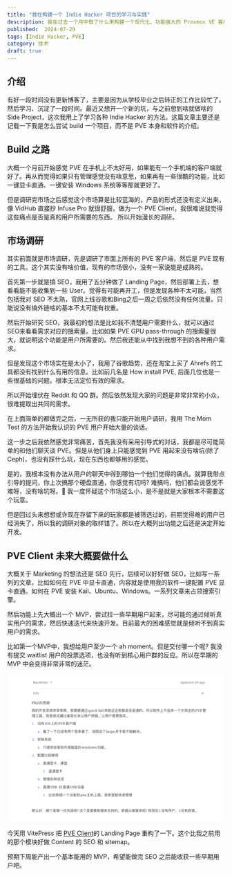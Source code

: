 ```yaml
---
title: "我在构建一个 Indie Hacker 项目的学习与实践"
description: 我在过去一个月中做了什么来构建一个现代化、功能强大的 Proxmox VE 客户端作为我的 Side Project。
published:  2024-07-29
tags: [Indie Hacker, PVE]
category: 技术
draft: true
---
```


## 介绍
有好一段时间没有更新博客了，主要是因为从学校毕业之后转正的工作比较忙了。然后学习、沉淀了一段时间。最近又想开一个新的坑，与之前想到啥就做啥的 Side Project，这次我用上了学习各种 Indie Hacker 的方法。这篇文章主要还是记载一下我是怎么尝试 build 一个项目，而不是 PVE 本身和软件的介绍。

## Build 之路
大概一个月前开始感觉 PVE 在手机上不太好用，如果能有一个手机端的客户端就好了。再从而觉得如果只有管理感觉没有啥意思，如果再有一些很酷的功能，比如一键显卡直通、一键安装 Windows 系统等等那就更好了。

但是调研完市场之后感觉这个市场算是比较蓝海的，产品的形式还没有定义出来，像 VidHub 直接抄 Infuse Pro 就很舒服，做为一个 PVE Client，我很难说我觉得这些痛点是否是真的用户所需要的东西。 所以开始漫长的调研。

## 市场调研
其实前面就是市场调研，先是调研了市面上所有的 PVE 客户端，然后是 PVE 现有的工具。这个其实没有啥价值，现有的市场很小，没有一家说能是成熟的。

首先第一步就是搞 SEO，我用了五分钟做了 Landing Page，然后部署上去，想看看能不能收集到一些 User。觉得有可能再开工，但是发现各种不太可能，当然包括我对 SEO 不太熟，官网上线谷歌和Bing之后一周之后依然没有任何流量。只能说没有搞外链啥的基本不太可能有权重。

然后开始研究 SEO，我最初的想法是比如我不清楚用户需要什么，就可以通过SEO来看看需求对应的搜索量。比如如果 PVE GPU pass-through 的搜索量很大，就说明这个功能是用户所需要的。然后我还能从中找到我想不到的各种用户需求。

但是发现这个市场实在是太小了，我用了谷歌趋势，还在淘宝上买了 Ahrefs 的工具都没有找到什么有用的信息。比如前几名是 How install PVE, 后面几位也是一些很基础的问题。根本无法定位有效的需求。

所以开始埋伏在 Reddit 和 QQ 群。然后依然发现大家的问题是非常非常的小众，很难提取出共同的需求。

在上面简单的都做完之后，一无所获的我只能开始用户调研，我用 The Mom Test 的方法开始我认识的 PVE 用户开始大量的谈话。

这一步之后我依然感觉非常痛苦，首先我没有采用引导式的对话，我都是尽可能简单的和他们聊天谈 PVE。但是从他们身上只能感觉到 PVE 用起来没有啥坑(除了Ceph)，也没有踩什么坑，现在东西也都够用的感觉。

是的，我根本没有办法从用户的聊天中得到哪怕一个他们觉得的痛点。就算我带点引导的提问，你上次搞那个硬盘直通，你感觉有坑吗? 难搞吗，他们都会说感觉不难呀，没有啥坑呀。🤔  我一度怀疑这个市场这么小，是不是就是大家根本不需要这个玩意。

但是回过头来想想或许现在存留下来的玩家都是被筛选过的，前期觉得难的用户已经消失了，所以我的调研对象的取样错了。所以在大概列出功能之后还是决定开始开发。

## PVE Client 未来大概要做什么
大概关于 Marketing 的想法还是 SEO 先行，后续可以好好做 SEO，比如写一系列的文章，比如如何在 PVE 中显卡直通，内容就是使用我的软件一键配置 PVE 显卡直通。如何在 PVE 安装 Kail、Ubuntu、Windows。一系列文章来占领搜索引擎。

然后功能上先大概出一个 MVP，尝试拉一些早期用户起来，尽可能的通过倾听真实用户的需求，然后快速迭代来快速开发。目前最大的困难感觉就是倾听不到真实用户的需求。

比如第一个MVP中，我想给用户至少一个 ah moment。但是交付哪一个呢? 我没有提交 waitlist 用户的投票选项，也没有听到核心用户群的反应。所以在早期的 MVP 中会变得非常非常的迷茫。

![](./PRD.png)

今天用 VitePress 把 [PVE Client](https://pve.zeabur.app/)的 Landing Page 重构了一下。这个比我之前用的那个模块好做 Content 的 SEO 和 sitemap。

预期下周能产出一个基本能用的 MVP，希望能做完 SEO 之后能收获一些早期用户吧。
